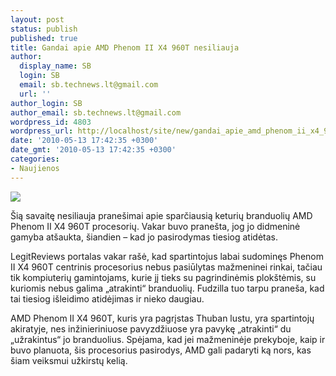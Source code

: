 ```yaml
---
layout: post
status: publish
published: true
title: Gandai apie AMD Phenom II X4 960T nesiliauja
author:
  display_name: SB
  login: SB
  email: sb.technews.lt@gmail.com
  url: ''
author_login: SB
author_email: sb.technews.lt@gmail.com
wordpress_id: 4803
wordpress_url: http://localhost/site/new/gandai_apie_amd_phenom_ii_x4_960t_nesiliauja/
date: '2010-05-13 17:42:35 +0300'
date_gmt: '2010-05-13 17:42:35 +0300'
categories:
- Naujienos
---
```

<div class="imgright"><img src="http://t1.gstatic.com/images?q=tbn:5AtdyluvU_CwnM:http://news.softpedia.com/images/news2/AMD-Phenom-II-X4-955-To-Go-Against-Intel-039-s-Core-i7-920-2.jpg"  /></div>
<p>Šią savaitę nesiliauja pranešimai apie sparčiausią keturių branduolių AMD Phenom II X4 960T procesorių. Vakar buvo pranešta, jog jo didmeninė gamyba atšaukta, šiandien – kad jo pasirodymas tiesiog atidėtas.</p>
<p>LegitReviews portalas vakar rašė, kad spartintojus labai sudominęs Phenom II X4 960T centrinis procesorius nebus pasiūlytas mažmeninei rinkai, tačiau tik kompiuterių gamintojams, kurie jį tieks su pagrindinėmis plokštėmis, su kuriomis nebus galima „atrakinti“ branduolių. Fudzilla tuo tarpu praneša, kad tai tiesiog išleidimo atidėjimas ir nieko daugiau.</p>
<p>AMD Phenom II X4 960T, kuris yra pagrįstas Thuban lustu, yra spartintojų akiratyje, nes inžinieriniuose pavyzdžiuose yra pavykę „atrakinti“ du „užrakintus“ jo branduolius. Spėjama, kad jei mažmeninėje prekyboje, kaip ir buvo planuota, šis procesorius pasirodys, AMD gali padaryti ką nors, kas šiam veiksmui užkirstų kelią.<br /></p>
